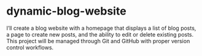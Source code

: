# dynamic-blog-website
I’ll create a blog website with a homepage that displays a list of blog posts, a page to create new posts, and the ability to edit or delete existing posts. This project will be managed through Git and GitHub with proper version control workflows.
